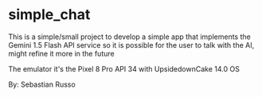 # simple_chat

This is a simple/small project to develop a simple app that implements the
Gemini 1.5 Flash API service so it is possible for the user to talk with the
AI, might refine it more in the future

The emulator it's the Pixel 8 Pro API 34 with UpsidedownCake 14.0 OS

By: Sebastian Russo
